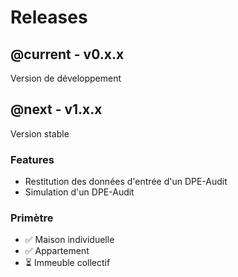 # Releases

## @current - v0.x.x

Version de développement

## @next - v1.x.x

Version stable

### Features

- Restitution des données d'entrée d'un DPE-Audit
- Simulation d'un DPE-Audit

### Primètre

- ✅ Maison individuelle
- ✅ Appartement
- ⏳ Immeuble collectif
